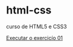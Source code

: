 # html-css
 curso de HTML5 e CSS3

 <a href="https://joaopedroricci.github.io/html-css/exercic%C3%ADos/index.html">Executar o exercicío 01 </a>
